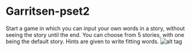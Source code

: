 # Garritsen-pset2
Start a game in which you can input your own words in a story, without seeing the story until the end.
You can choose from 5 stories, with one being the default story.
Hints are given to write fitting words.
![alt tag](https://github.com/tobiasxg/Garritsen-pset2/edit/master/Docs/ss1.png)
